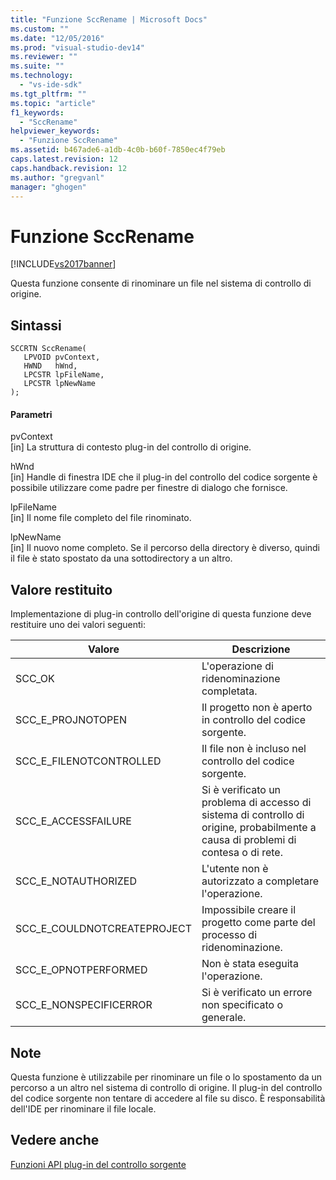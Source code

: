 ```yaml
---
title: "Funzione SccRename | Microsoft Docs"
ms.custom: ""
ms.date: "12/05/2016"
ms.prod: "visual-studio-dev14"
ms.reviewer: ""
ms.suite: ""
ms.technology: 
  - "vs-ide-sdk"
ms.tgt_pltfrm: ""
ms.topic: "article"
f1_keywords: 
  - "SccRename"
helpviewer_keywords: 
  - "Funzione SccRename"
ms.assetid: b467ade6-a1db-4c0b-b60f-7850ec4f79eb
caps.latest.revision: 12
caps.handback.revision: 12
ms.author: "gregvanl"
manager: "ghogen"
---
```

# Funzione SccRename
[!INCLUDE[vs2017banner](../code-quality/includes/vs2017banner.md)]

Questa funzione consente di rinominare un file nel sistema di controllo di origine.  
  
## Sintassi  
  
```cpp#  
SCCRTN SccRename(  
   LPVOID pvContext,  
   HWND   hWnd,  
   LPCSTR lpFileName,  
   LPCSTR lpNewName  
);  
```  
  
#### Parametri  
 pvContext  
 \[in\] La struttura di contesto plug\-in del controllo di origine.  
  
 hWnd  
 \[in\] Handle di finestra IDE che il plug\-in del controllo del codice sorgente è possibile utilizzare come padre per finestre di dialogo che fornisce.  
  
 lpFileName  
 \[in\] Il nome file completo del file rinominato.  
  
 lpNewName  
 \[in\] Il nuovo nome completo. Se il percorso della directory è diverso, quindi il file è stato spostato da una sottodirectory a un altro.  
  
## Valore restituito  
 Implementazione di plug\-in controllo dell'origine di questa funzione deve restituire uno dei valori seguenti:  
  
|Valore|Descrizione|  
|------------|-----------------|  
|SCC\_OK|L'operazione di ridenominazione completata.|  
|SCC\_E\_PROJNOTOPEN|Il progetto non è aperto in controllo del codice sorgente.|  
|SCC\_E\_FILENOTCONTROLLED|Il file non è incluso nel controllo del codice sorgente.|  
|SCC\_E\_ACCESSFAILURE|Si è verificato un problema di accesso di sistema di controllo di origine, probabilmente a causa di problemi di contesa o di rete.|  
|SCC\_E\_NOTAUTHORIZED|L'utente non è autorizzato a completare l'operazione.|  
|SCC\_E\_COULDNOTCREATEPROJECT|Impossibile creare il progetto come parte del processo di ridenominazione.|  
|SCC\_E\_OPNOTPERFORMED|Non è stata eseguita l'operazione.|  
|SCC\_E\_NONSPECIFICERROR|Si è verificato un errore non specificato o generale.|  
  
## Note  
 Questa funzione è utilizzabile per rinominare un file o lo spostamento da un percorso a un altro nel sistema di controllo di origine. Il plug\-in del controllo del codice sorgente non tentare di accedere al file su disco. È responsabilità dell'IDE per rinominare il file locale.  
  
## Vedere anche  
 [Funzioni API plug\-in del controllo sorgente](../extensibility/source-control-plug-in-api-functions.md)